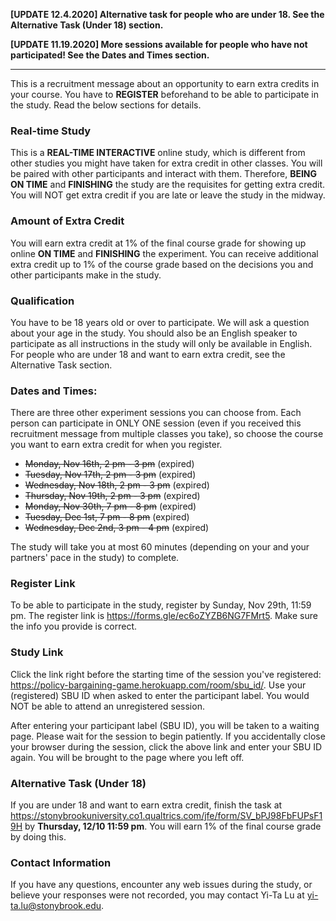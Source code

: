 **\[UPDATE 12.4.2020\] Alternative task for people who are under 18. See the Alternative Task (Under 18) section.**

**\[UPDATE 11.19.2020\] More sessions available for people who have not participated! See the Dates and Times section.**

---
This is a recruitment message about an opportunity to earn extra credits in your course. You have to **REGISTER** beforehand to be able to participate in the study. Read the below sections for details.

### Real-time Study
This is a **REAL-TIME INTERACTIVE** online study, which is different from other studies you might have taken for extra credit in other classes. You will be paired with other participants and interact with them. Therefore, **BEING ON TIME** and **FINISHING** the study are the requisites for getting extra credit. You will NOT get extra credit if you are late or leave the study in the midway. 

### Amount of Extra Credit
You will earn extra credit at 1% of the final course grade for showing up online **ON TIME** and **FINISHING** the experiment. You can receive additional extra credit up to 1% of the course grade based on the decisions you and other participants make in the study.

### Qualification
You have to be 18 years old or over to participate. We will ask a question about your age in the study. You should also be an English speaker to participate as all instructions in the study will only be available in English. For people who are under 18 and want to earn extra credit, see the Alternative Task section.

### Dates and Times:
There are three other experiment sessions you can choose from. Each person can participate in ONLY ONE session (even if you received this recruitment message from multiple classes you take), so choose the course you want to earn extra credit for when you register.

- <del>Monday, Nov 16th, 2 pm - 3 pm</del> (expired)
- <del>Tuesday, Nov 17th, 2 pm - 3 pm</del> (expired)
- <del>Wednesday, Nov 18th, 2 pm - 3 pm</del> (expired)
- <del>Thursday, Nov 19th, 2 pm - 3 pm</del> (expired)
- <del>Monday, Nov 30th, 7 pm - 8 pm</del> (expired)
- <del>Tuesday, Dec 1st, 7 pm - 8 pm</del> (expired)
- <del>Wednesday, Dec 2nd, 3 pm - 4 pm</del> (expired)

The study will take you at most 60 minutes (depending on your and your partners' pace in the study) to complete.

### Register Link
To be able to participate in the study, register by Sunday, Nov 29th, 11:59 pm. The register link is <https://forms.gle/ec6oZYZB6NG7FMrt5>. Make sure the info you provide is correct.

### Study Link
Click the link right before the starting time of the session you've registered: <https://policy-bargaining-game.herokuapp.com/room/sbu_id/>. Use your (registered) SBU ID when asked to enter the participant label. You would NOT be able to attend an unregistered session.

After entering your participant label (SBU ID), you will be taken to a waiting page. Please wait for the session to begin patiently. If you accidentally close your browser during the session, click the above link and enter your SBU ID again. You will be brought to the page where you left off.

### Alternative Task (Under 18)
If you are under 18 and want to earn extra credit, finish the task at <https://stonybrookuniversity.co1.qualtrics.com/jfe/form/SV_bPJ98FbFUPsF19H> by **Thursday, 12/10 11:59 pm**. You will earn 1% of the final course grade by doing this.

### Contact Information
If you have any questions, encounter any web issues during the study, or believe your responses were not recorded, you may contact Yi-Ta Lu at <yi-ta.lu@stonybrook.edu>.
